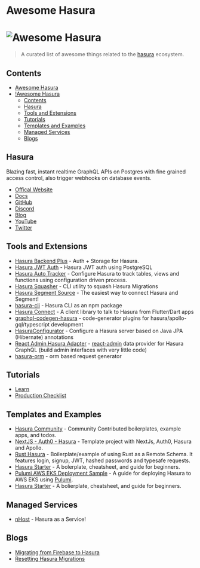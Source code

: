 # Awesome Hasura
# ![Awesome Hasura](asset/awesome-hasura.svg)

> A curated list of awesome things related to the [hasura](https://hasura.io) ecosystem.

## Contents

- [Awesome Hasura](#awesome-hasura)
- [!Awesome Hasura](#awesome-hasura-1)
  - [Contents](#contents)
  - [Hasura](#hasura)
  - [Tools and Extensions](#tools-and-extensions)
  - [Tutorials](#tutorials)
  - [Templates and Examples](#templates-and-examples)
  - [Managed Services](#managed-services)
  - [Blogs](#blogs)

## Hasura

Blazing fast, instant realtime GraphQL APIs on Postgres with fine grained access control, also trigger webhooks on database events.

- [Offical Website](https://hasura.io/)
- [Docs](https://docs.hasura.io/1.0/graphql/manual/index.html)
- [GitHub](https://github.com/hasura/graphql-engine)
- [Discord](https://discord.gg/hasura)
- [Blog](https://blog.hasura.io/)
- [YouTube](https://www.youtube.com/channel/UCZo1ciR8pZvdD3Wxp9aSNhQ)
- [Twitter](https://twitter.com/hasurahq)

## Tools and Extensions

- [Hasura Backend Plus](https://github.com/elitan/hasura-backend-plus) - Auth + Storage for Hasura.
- [Hasura JWT Auth](https://github.com/sander-io/hasura-jwt-auth) - Hasura JWT auth using PostgreSQL
- [Hasura Auto Tracker](https://github.com/axis-tech/hasura-auto-tracker) - Configure Hasura to track tables, views and functions using configuration driven process.
- [Hasura Squasher](https://github.com/domasx2/hasura-squasher) - CLI utility to squash Hasura Migrations
- [Hasura Segment Source](https://github.com/aaronhayes/hasura-segment-source) - The easiest way to connect Hasura and Segment!
- [hasura-cli](https://github.com/jjangga0214/hasura-cli) - Hasura CLI as an npm package
- [Hasura Connect](https://github.com/Flutterando/hasura_connect) - A client library to talk to Hasura from Flutter/Dart apps
- [graphql-codegen-hasura](https://github.com/ahrnee/graphql-codegen-hasura) - code-generator plugins for hasura/apollo-gql/typescript development
- [HasuraConfigurator](https://github.com/beepsoft/hasuraconf) - Configure a Hasura server based on Java JPA (Hibernate) annotations
- [React Admin Hasura Adapter](https://github.com/Steams/ra-data-hasura-graphql) - [react-admin](https://marmelab.com/react-admin/) data provider for Hasura GraphQL (build admin interfaces with very little code) 
- [hasura-orm](https://github.com/timeshift92/hasura-orm) - orm based request generator 


## Tutorials

- [Learn](https://learn.hasura.io)
- [Production Checklist](https://docs.hasura.io/1.0/graphql/manual/deployment/production-checklist.html)

## Templates and Examples

- [Hasura Community](https://github.com/hasura/graphql-engine/tree/master/community) - Community Contributed boilerplates, example apps, and todos.
- [NextJS - Auth0 - Hasura](https://github.com/vgrafe/nextjs-auth0-hasura) - Template project with NextJs, Auth0, Hasura and Apollo.
- [Rust Hasura](https://github.com/ronanyeah/rust-hasura) - Boilerplate/example of using Rust as a Remote Schema. It features login, signup, JWT, hashed passwords and typesafe requests.
- [Hasura Starter](https://github.com/jjangga0214/hasura-starter) - A bolerplate, cheatsheet, and guide for beginners.
- [Pulumi AWS EKS Deployment Sample](https://github.com/aaronhayes/pulumi-hasura-aws-eks-example) - A guide for deploying Hasura to AWS EKS using [Pulumi](https://www.pulumi.com/).
- [Hasura Starter](https://github.com/jjangga0214/hasura-starter) - A bolierplate, cheatsheet, and guide for beginners.

## Managed Services

- [nHost](https://nhost.io/) - Hasura as a Service!

## Blogs

- [Migrating from Firebase to Hasura](https://medium.com/@clapie.florent/how-i-scale-firebase-by-migrating-to-graphql-and-speed-up-my-development-by-10x-200b4a3068a0?sk=cf4a748bfa93d061ad84fd194d5e87bb)
- [Resetting Hasura Migrations](https://blog.hasura.io/resetting-hasura-migrations/)
